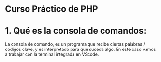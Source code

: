 # Curso Práctico de PHP

# 1. Qué es la consola de comandos:
La consola de comando, es un programa que recibe ciertas palabras / códigos clave, y es interpretado para que suceda algo.
En este caso vamos a trabajar con la terminal integrada en VScode.